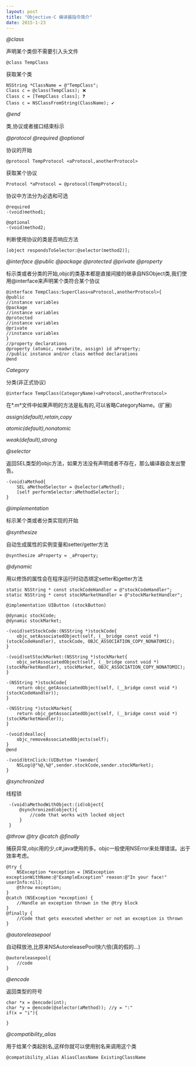 ```yaml
---
layout: post
title: "Objective-C 编译器指令简介"
date: 2015-1-23
---
```


*@class*

声明某个类但不需要引入头文件

    @class TempClass
    
获取某个类
    
    NSString *ClassName = @"TempClass";
    Class c = @class(TempClass); ❌
    Class c = [TempClass class]; ❓
    Class c = NSClassFromString(ClassName); ✔️
    
*@end*

类,协议或者接口结束标示

*@protocol @required @optional* 

协议的开始

    @protocol TempProtocol <aProtocol,anotherProtocol>
    
获取某个协议

    Protocol *aProtocol = @protocol(TempProtocol);

协议中方法分为必选和可选

    @required
    -(void)method1;
    
    @optional
    -(void)method2;

判断使用协议的类是否响应方法

    [object respondsToSelector:@selector(method2)];

*@interface @public @package @protected @private @property*

标示类或者分类的开始,objc的类基本都是直接间接的继承自NSObject类,我们使用@interface来声明某个类符合某个协议

    @interface TempClass:SuperClass<aProtocol,anotherProtocol>{
    @public
    //instance variables
    @package
    //instance variables
    @protected
    //instance variables
    @private
    //instance variables
    }
    //property declarations
    @property (atomic, readwrite, assign) id aProperty;
    //public instance and/or class method declarations
    @end
    
*Category*

分类(非正式协议)

    @interface TempClass(CategoryName)<aProtocol,anotherProtocol>
    
在*.m*文件中如果声明的方法是私有的,可以省略CategoryName。(扩展)

*assign(default),retain,copy*

*atomic(default),nonatomic*

*weak(default),strong*

*@selector*

返回SEL类型的objc方法，如果方法没有声明或者不存在，那么编译器会发出警告。

    -(void)aMethod{
        SEL aMethodSelector = @selector(aMethod);
        [self performSelector:aMethodSelector];
    }

*@implementation* 

标示某个类或者分类实现的开始

*@synthesize* 

自动生成属性的实例变量和setter/getter方法

    @synthesize aProperty = _aProperty;

*@dynamic*

用以修饰的属性会在程序运行时动态绑定setter和getter方法

    static NSString * const stockCodeHandler = @"stockCodeHandler";
	static NSString * const stockMarketHandler = @"stockMarketHandler";
	
	@implementation UIButton (stockButton)
	
	@dynamic stockCode;
	@dynamic stockMarket;
	
	-(void)setStockCode:(NSString *)stockCode{
	    objc_setAssociatedObject(self, (__bridge const void *)(stockCodeHandler), stockCode, OBJC_ASSOCIATION_COPY_NONATOMIC);
	}
	
	-(void)setStockMarket:(NSString *)stockMarket{
	    objc_setAssociatedObject(self, (__bridge const void *)(stockMarketHandler), stockMarket, OBJC_ASSOCIATION_COPY_NONATOMIC);
	}
	
	-(NSString *)stockCode{
	    return objc_getAssociatedObject(self, (__bridge const void *)(stockCodeHandler));
	}
	
	-(NSString *)stockMarket{
	    return objc_getAssociatedObject(self, (__bridge const void *)(stockMarketHandler));
	}
	
	-(void)dealloc{
	    objc_removeAssociatedObjects(self);
	}
	@end
	
	-(void)btnClick:(UIButton *)sender{
        NSLog(@"%@,%@",sender.stockCode,sender.stockMarket);
    }

*@synchronized*

线程锁
 
     -(void)aMethodWithObject:(id)object{
         @synchronized(object){
             //code that works with locked object
         }
     }

*@throw @try @catch @finally*

捕获异常,objc用的少,c#,java使用的多。objc一般使用NSError来处理错误。出于效率考虑。

    @try {
        NSException *exception = [NSException exceptionWithName:@"ExampleException" reason:@"In your face!" userInfo:nil];
        @throw exception;
    }
    @catch (NSException *exception) {
        //Handle an exception thrown in the @try block
    }
    @finally {
        //Code that gets executed whether or not an exception is thrown
    }

*@autoreleasepool*

自动释放池,比原来NSAutoreleasePool快六倍(真的假的...)

    @autoreleasepool{
        //code
    }

*@encode*

返回类型的符号

    char *x = @encode(int);
    char *y = @encode(@selector(aMethod)); //y = ":"
    if(x = "i"){
        
    }

*@compatibility_alias*

用于给某个类起别名,这样你就可以使用别名来调用这个类

    @compatibility_alias AliasClassName ExistingClassName
